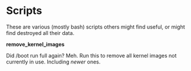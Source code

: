 Scripts
=======

These are various (mostly bash) scripts others might find useful, or might find destroyed all their data.

**remove_kernel_images**

Did /boot run full again? Meh. Run this to remove all kernel images not currently in use. Including *newer* ones.
